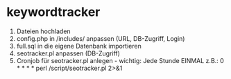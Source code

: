 # keywordtracker

1. Dateien hochladen
2. config.php in /includes/ anpassen (URL, DB-Zugriff, Login)
3. full.sql in die eigene Datenbank importieren
4. seotracker.pl anpassen (DB-Zugriff)
5. Cronjob für seotracker.pl anlegen - wichtig: Jede Stunde EINMAL
z.B.: 0 * * * * perl /script/seotracker.pl 2>&1
